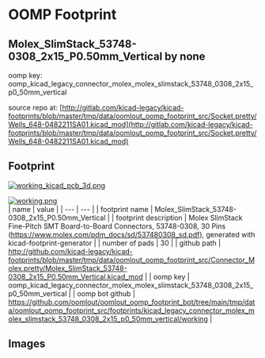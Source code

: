# OOMP Footprint  
## Molex_SlimStack_53748-0308_2x15_P0.50mm_Vertical  by none  
  
oomp key: oomp_kicad_legacy_connector_molex_molex_slimstack_53748_0308_2x15_p0_50mm_vertical  
  
source repo at: [http://gitlab.com/kicad-legacy/kicad-footprints/blob/master/tmp/data/oomlout_oomp_footprint_src/Socket.pretty/Wells_648-0482211SA01.kicad_mod](http://gitlab.com/kicad-legacy/kicad-footprints/blob/master/tmp/data/oomlout_oomp_footprint_src/Socket.pretty/Wells_648-0482211SA01.kicad_mod)  
## Footprint  
  
[![working_kicad_pcb_3d.png](working_kicad_pcb_3d_600.png)](working_kicad_pcb_3d.png)  
  
[![working.png](working_600.png)](working.png)  
| name | value | 
| --- | --- | 
| footprint name | Molex_SlimStack_53748-0308_2x15_P0.50mm_Vertical | 
| footprint description | Molex SlimStack Fine-Pitch SMT Board-to-Board Connectors, 53748-0308, 30 Pins (https://www.molex.com/pdm_docs/sd/537480308_sd.pdf), generated with kicad-footprint-generator | 
| number of pads | 30 | 
| github path | http://github.com/kicad-legacy/kicad-footprints/blob/master/tmp/data/oomlout_oomp_footprint_src/Connector_Molex.pretty/Molex_SlimStack_53748-0308_2x15_P0.50mm_Vertical.kicad_mod | 
| oomp key | oomp_kicad_legacy_connector_molex_molex_slimstack_53748_0308_2x15_p0_50mm_vertical | 
| oomp bot github | https://github.com/oomlout/oomlout_oomp_footprint_bot/tree/main/tmp/data/oomlout_oomp_footprint_src/footprints/kicad_legacy_connector_molex_molex_slimstack_53748_0308_2x15_p0_50mm_vertical/working | 
## Images  
